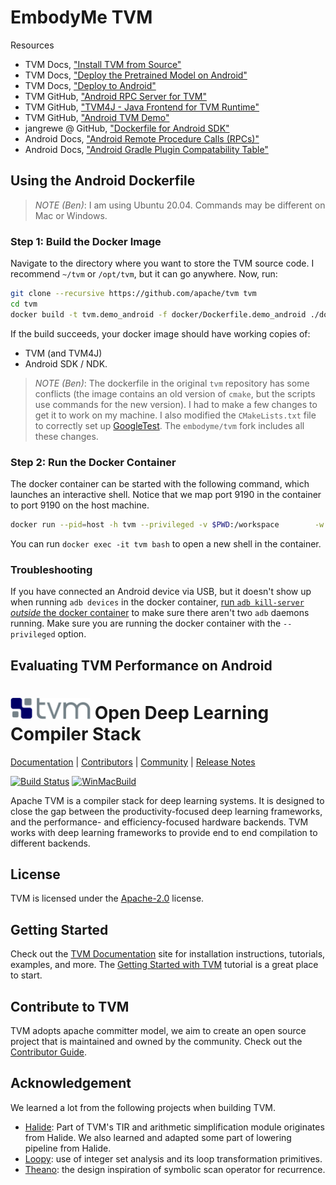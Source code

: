 <!--- Licensed to the Apache Software Foundation (ASF) under one -->
<!--- or more contributor license agreements.  See the NOTICE file -->
<!--- distributed with this work for additional information -->
<!--- regarding copyright ownership.  The ASF licenses this file -->
<!--- to you under the Apache License, Version 2.0 (the -->
<!--- "License"); you may not use this file except in compliance -->
<!--- with the License.  You may obtain a copy of the License at -->

<!---   http://www.apache.org/licenses/LICENSE-2.0 -->

<!--- Unless required by applicable law or agreed to in writing, -->
<!--- software distributed under the License is distributed on an -->
<!--- "AS IS" BASIS, WITHOUT WARRANTIES OR CONDITIONS OF ANY -->
<!--- KIND, either express or implied.  See the License for the -->
<!--- specific language governing permissions and limitations -->
<!--- under the License. -->

# EmbodyMe TVM

Resources

* TVM Docs, ["Install TVM from Source"](https://tvm.apache.org/docs/install/from_source.html)
* TVM Docs, ["Deploy the Pretrained Model on Android"](https://tvm.apache.org/docs/how_to/deploy_models/deploy_model_on_android.html)
* TVM Docs, ["Deploy to Android"](https://tvm.apache.org/docs/how_to/deploy/android.html)
* TVM GitHub, ["Android RPC Server for TVM"](https://github.com/apache/tvm/tree/main/apps/android_rpc)
* TVM GitHub, ["TVM4J - Java Frontend for TVM Runtime"](https://github.com/apache/tvm/blob/main/jvm/README.md)
* TVM GitHub, ["Android TVM Demo"](https://github.com/apache/tvm/blob/main/apps/android_deploy/README.md#build-and-installation)
* jangrewe @ GitHub, ["Dockerfile for Android SDK"](https://github.com/jangrewe/gitlab-ci-android/blob/master/Dockerfile)
* Android Docs, ["Android Remote Procedure Calls (RPCs)"](https://www.androidcookbook.info/android-system/remote-procedure-calls.html)
* Android Docs, ["Android Gradle Plugin Compatability Table"](https://developer.android.com/studio/releases/gradle-plugin)

## Using the Android Dockerfile

> *NOTE (Ben)*:  I am using Ubuntu 20.04.  Commands may be different on Mac or Windows.

### Step 1:  Build the Docker Image

Navigate to the directory where you want to store the TVM source code.  I recommend `~/tvm` or `/opt/tvm`, but it can go anywhere.  Now, run:

```bash
git clone --recursive https://github.com/apache/tvm tvm
cd tvm
docker build -t tvm.demo_android -f docker/Dockerfile.demo_android ./docker
```

If the build succeeds, your docker image should have working copies of:
* TVM (and TVM4J)
* Android SDK / NDK. 

> *NOTE (Ben)*: The dockerfile in the original `tvm` repository has some conflicts (the image contains an old version of `cmake`, but the scripts use commands for the new version).  I had to make a few changes to get it to work on my machine.  I also modified the `CMakeLists.txt` file to correctly set up [GoogleTest](https://google.github.io/googletest/quickstart-cmake.html).  The `embodyme/tvm` fork includes all these changes.


### Step 2:  Run the Docker Container

The docker container can be started with the following command, which launches an interactive shell.  Notice that we map port 9190 in the container to port 9190 on the host machine.

```bash
docker run --pid=host -h tvm --privileged -v $PWD:/workspace        -w /workspace -p 9190:9190 --name tvm -it --rm tvm.demo_android bash
```

You can run `docker exec -it tvm bash` to open a new shell in the container.

### Troubleshooting

If you have connected an Android device via USB, but it doesn't show up when running `adb devices` in the docker container, [run `adb kill-server` *outside* the docker container](https://stackoverflow.com/a/49003099) to make sure there aren't two `adb` daemons running.  Make sure you are running the docker container with the `--privileged` option.

## Evaluating TVM Performance on Android







<img src=https://raw.githubusercontent.com/apache/tvm-site/main/images/logo/tvm-logo-small.png width=128/> Open Deep Learning Compiler Stack
==============================================
[Documentation](https://tvm.apache.org/docs) |
[Contributors](CONTRIBUTORS.md) |
[Community](https://tvm.apache.org/community) |
[Release Notes](NEWS.md)

[![Build Status](https://ci.tlcpack.ai/buildStatus/icon?job=tvm/main)](https://ci.tlcpack.ai/job/tvm/job/main/)
[![WinMacBuild](https://github.com/apache/tvm/workflows/WinMacBuild/badge.svg)](https://github.com/apache/tvm/actions?query=workflow%3AWinMacBuild)

Apache TVM is a compiler stack for deep learning systems. It is designed to close the gap between the
productivity-focused deep learning frameworks, and the performance- and efficiency-focused hardware backends.
TVM works with deep learning frameworks to provide end to end compilation to different backends.

License
-------
TVM is licensed under the [Apache-2.0](LICENSE) license.

Getting Started
---------------
Check out the [TVM Documentation](https://tvm.apache.org/docs/) site for installation instructions, tutorials, examples, and more.
The [Getting Started with TVM](https://tvm.apache.org/docs/tutorial/introduction.html) tutorial is a great
place to start.

Contribute to TVM
-----------------
TVM adopts apache committer model, we aim to create an open source project that is maintained and owned by the community.
Check out the [Contributor Guide](https://tvm.apache.org/docs/contribute/).

Acknowledgement
---------------
We learned a lot from the following projects when building TVM.
- [Halide](https://github.com/halide/Halide): Part of TVM's TIR and arithmetic simplification module
  originates from Halide. We also learned and adapted some part of lowering pipeline from Halide.
- [Loopy](https://github.com/inducer/loopy): use of integer set analysis and its loop transformation primitives.
- [Theano](https://github.com/Theano/Theano): the design inspiration of symbolic scan operator for recurrence.
